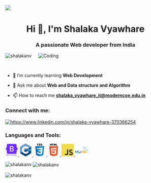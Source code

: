 <img src="https://thumbs.dreamstime.com/b/web-development-concept-person-using-laptop-web-development-concept-person-using-laptop-white-table-178393160.jpg">

<h1 align="center">Hi 👋, I'm Shalaka Vyawhare</h1>
<h3 align="center">A passionate Web developer from India</h3>

<img align="right" alt="Coding" width="400" src="https://img.freepik.com/free-vector/programmer-working-computer_23-2148312610.jpg?size=626&ext=jpg">

<p align="left"> <img src="https://komarev.com/ghpvc/?username=shalakanv&label=Profile%20views&color=0e75b6&style=flat" alt="shalakanv" /> </p>

<p align="left"> <a href="https://twitter.com/" target="blank"><img src="https://img.shields.io/twitter/follow/?logo=twitter&style=for-the-badge" alt="" /></a> </p>

- 🌱 I’m currently learning **Web Development**

- 💬 Ask me about **Web and Data structure and Algorithm**

- 📫 How to reach me **shalaka_vyawhare_it@moderncoe.edu.in**

<h3 align="left">Connect with me:</h3>
<p align="left">
<a href="https://linkedin.com/in/https://www.linkedin.com/in/shalaka-vyawhare-370366254" target="blank"><img align="center" src="https://raw.githubusercontent.com/rahuldkjain/github-profile-readme-generator/master/src/images/icons/Social/linked-in-alt.svg" alt="https://www.linkedin.com/in/shalaka-vyawhare-370366254" height="30" width="40" /></a>
</p>

<h3 align="left">Languages and Tools:</h3>
<p align="left"> <a href="https://getbootstrap.com" target="_blank" rel="noreferrer"> <img src="https://raw.githubusercontent.com/devicons/devicon/master/icons/bootstrap/bootstrap-plain-wordmark.svg" alt="bootstrap" width="40" height="40"/> </a> <a href="https://www.w3schools.com/cpp/" target="_blank" rel="noreferrer"> <img src="https://raw.githubusercontent.com/devicons/devicon/master/icons/cplusplus/cplusplus-original.svg" alt="cplusplus" width="40" height="40"/> </a> <a href="https://www.w3schools.com/css/" target="_blank" rel="noreferrer"> <img src="https://raw.githubusercontent.com/devicons/devicon/master/icons/css3/css3-original-wordmark.svg" alt="css3" width="40" height="40"/> </a> <a href="https://www.w3.org/html/" target="_blank" rel="noreferrer"> <img src="https://raw.githubusercontent.com/devicons/devicon/master/icons/html5/html5-original-wordmark.svg" alt="html5" width="40" height="40"/> </a> <a href="https://developer.mozilla.org/en-US/docs/Web/JavaScript" target="_blank" rel="noreferrer"> <img src="https://raw.githubusercontent.com/devicons/devicon/master/icons/javascript/javascript-original.svg" alt="javascript" width="40" height="40"/> </a> <a href="https://www.mysql.com/" target="_blank" rel="noreferrer"> <img src="https://raw.githubusercontent.com/devicons/devicon/master/icons/mysql/mysql-original-wordmark.svg" alt="mysql" width="40" height="40"/> </a> </p>

<p><img align="left" src="https://github-readme-stats.vercel.app/api/top-langs?username=shalakanv&show_icons=true&locale=en&layout=compact" alt="shalakanv" /></p>

<p>&nbsp;<img align="center" src="https://github-readme-stats.vercel.app/api?username=shalakanv&show_icons=true&locale=en" alt="shalakanv" /></p>

<p><img align="center" src="https://github-readme-streak-stats.herokuapp.com/?user=shalakanv&" alt="shalakanv" /></p>
